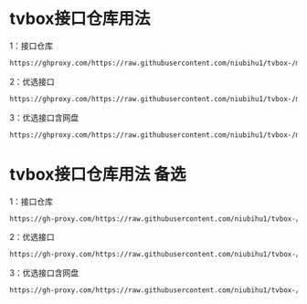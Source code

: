 # tvbox接口仓库用法

1：接口仓库
````bash
https://ghproxy.com/https://raw.githubusercontent.com/niubihu1/tvbox-/main/tv8.json
````

2：优选接口
````bash
https://ghproxy.com/https://raw.githubusercontent.com/niubihu1/tvbox-/main/%E7%BA%BF%E8%B7%AF%E4%BC%98%E9%80%89.json
````

3：优选接口含网盘
````bash
https://ghproxy.com/https://raw.githubusercontent.com/niubihu1/tvbox-/main/%E7%BA%BF%E8%B7%AF%E4%BC%98%E9%80%89%E5%B8%A6%E7%BD%91%E7%9B%98%E8%B5%84%E6%BA%90.json
````

# tvbox接口仓库用法 备选


1：接口仓库
````bash
https://gh-proxy.com/https://raw.githubusercontent.com/niubihu1/tvbox-/main/tv8.json
````

2：优选接口
````bash
https://gh-proxy.com/https://raw.githubusercontent.com/niubihu1/tvbox-/main/%E7%BA%BF%E8%B7%AF%E4%BC%98%E9%80%89.json
````

3：优选接口含网盘
````bash
https://gh-proxy.com/https://raw.githubusercontent.com/niubihu1/tvbox-/main/%E7%BA%BF%E8%B7%AF%E4%BC%98%E9%80%89%E5%B8%A6%E7%BD%91%E7%9B%98%E8%B5%84%E6%BA%90.json
````

